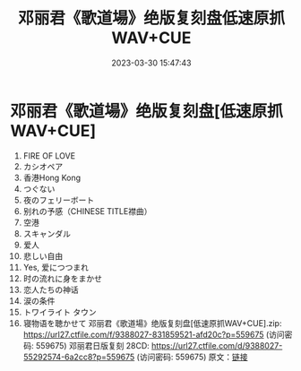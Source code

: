 ﻿---
title: 邓丽君《歌道場》绝版复刻盘低速原抓WAV+CUE
date: 2023-03-30 15:47:43
categories: WAV车载音乐、镜像
tags: 华语中文
---
# 邓丽君《歌道場》绝版复刻盘[低速原抓WAV+CUE]

01. FIRE OF LOVE
02. カシオペア
03. 香港Hong Kong
04. つぐない
05. 夜のフェリーボート
06. 别れの予感（CHINESE TITLE襟曲）
07. 空港
08. スキャンダル
09. 爱人
10. 悲しい自由
11. Yes, 爱につつまれ
12. 时の流れに身をまかせ
13. 恋人たちの神话
14. 涙の条件
15. トワイライト タウン
16. 寝物语を聴かせて
邓丽君《歌道場》绝版复刻盘[低速原抓WAV+CUE].zip: https://url27.ctfile.com/f/9388027-831859521-afd20c?p=559675
(访问密码: 559675)
邓丽君日版复刻 28CD: https://url27.ctfile.com/d/9388027-55292574-6a2cc8?p=559675
(访问密码: 559675)
原文：[链接](https://blog.sina.com.cn/s/blog_1647c7e760103117v.html)